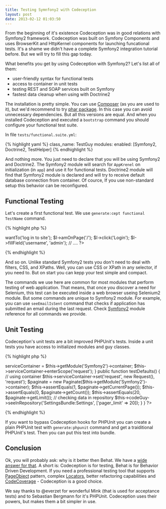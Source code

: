 ```yaml
---
title: Testing Symnfony2 with Codeception
layout: post
date: 2013-02-12 01:03:50
---
```


From the beginning of it's existence Codeception was in good relations with Symfony2 framework. Codeception was built on Symfony Components and uses BrowserKit and HttpKernel components for launching funcational tests. It's a shame we didn't have a complete Symfony2 integration tutorial before. But we will try to fill this gap today. 

What benefits you get by using Codeception with Symfony2?
Let's list all of them:

* user-friendly syntax for functional tests
* access to container in unit tests
* testing REST and SOAP services built on Symfony
* fastest data cleanup when using with Doctrine2

The installation is pretty simple. You can use [Composer](http://codeception.com/install) (as you are used to it), but we'd recommend to try [phar package](http://codeception.com/thanks). In this case you can avoid unnecessary dependencies. But all this versions are equal. And when you installed Codeception and executed a `bootstrap` command you should configure your functional test suite.

In file `tests/functional.suite.yml`:

{% highlight yaml %}
class_name: TestGuy
modules:
    enabled: [Symfony2, Doctrine2, TestHelper]
{% endhighlight %}

And nothing more. You just need to declare that you will be using Symfony2 and Doctrine2. The Symfony2 module will search for `AppKrenel` on initialization (in `app`) and use it for functional tests. Doctrine2 module will find that Symfony2 module is declared and will try to receive default database connection from container. Of cource, If you use non-standard setup this behavior can be reconfigured.

## Functional Testing

Let's create a first functional test. We use `generate:cept functional TestName` command.

{% highlight php %}
<?php
$I = new TestGuy($scenario);
$I->wantTo('log in to site');
$I->amOnPage('/');
$I->click('Login');
$I->fillField('username', 'admin');
// ....
?>
{% endhighlight %}

And so on. Unlike standard Symfony2 tests you don't need to deal with filters, CSS, and XPaths. Well, you can use CSS or XPath in any selector, if you need to. But on start you can kepp your test simple and compact. 

The commands we use here are common for most modules that perform testing of web application. That means, that once you discover a need for Selenium, this test can be executed inside a web browser useing Selenium2 module. But some commands are unique to Symfony2 module. For example, you can use `seeEmailIsSent` command that checks if application has submitted an email during the last request. Check [Symfony2](http://codeception.com/docs/modules/Symfony2) module reference for all commands we provide.

## Unit Testing

Codeception's unit tests are a bit improved PHPUnit's tests. Inside a unit tests you have access to initialized modules and guy classes.

{% highlight php %}
<?php
class PaginateTest extends \Codeception\TestCase\Test
{
    private $serviceContainer;
    protected $codeGuy;

    protected function _before()
    {
    	// accessing container
        $this->serviceContainer = $this->getModule('Symfony2')->container;
        $this->serviceContainer->enterScope('request');
    }

    public function testDefaults()
    {
    	// using container
        $this->serviceContainer->set('request', new Request(), 'request');
        $paginate = new Paginate($this->getModule('Symfony2')->container);
        $this->assertEquals(1, $paginate->getCurrentPage());
        $this->assertEquals(0, $paginate->getCount());
        $this->assertEquals(20, $paginate->getLimit());

        // checking data in repository
        $this->codeGuy->seeInRepository('SettingsBundle:Settings', ['pager_limit' => 20]);
    }
}    
?>    
{% endhighlight %}

If you want to bypass Codeception hooks for PHPUnit you can create a plain PHPUnit test with `generate:phpunit` command and get a traiditional PHPUnit's test. 
Then you can put this test into bundle. 

## Conclusion

Ok, you will probably ask: why is it better then Behat. We have a [wide answer for that](http://codeception.com/12-20-2012/not-bdd.html). A short is: Codeception is for testing, Behat is for Behavior Driven Development. If you need a professional testing tool that supports [PageObject](http://codeception.com/10-30-2012/pro-tips-1.html) pattern, complex [Locators](http://codeception.com/09-24-2012/locator.html), better refactoring capabilities and [CodeCoverage](http://codeception.com/docs/11-Codecoverage) - Codeception is a good choice. 

We say thanks to @everzet for wonderful Mink (that is used for acceptance tests) and to Sebastian Bergmann for it's PHPUnit. Codeception uses their powers, but makes them a bit simpler in use.